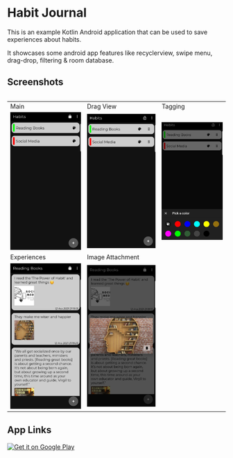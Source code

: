 # Habit Journal

This is an example Kotlin Android application that can be used to save experiences about habits.

It showcases some android app features like recyclerview, swipe menu, drag-drop, filtering & room
database.

## Screenshots

<table>
  <table>
  <tr>
    <td>Main</td>
    <td>Drag View</td>
    <td>Tagging</td>
  </tr>
  <tr>
    <td><img src="screenshots/1.jpg" width=%33></td>
    <td><img src="screenshots/2.jpg" width=%33></td>
    <td><img src="screenshots/3.jpg" width=%33></td>
  </tr>
  <tr>
    <td>Experiences</td>
    <td>Image Attachment</td>
  </tr>
  <tr>
    <td><img src="screenshots/4.jpg" width=%33></td>
    <td><img src="screenshots/5.jpg" width=%33></td>
  </tr>
</table>

## App Links

[<img alt="Get it on Google Play" height="80" src="https://play.google.com/intl/en_us/badges/images/generic/en_badge_web_generic.png">](https://play.google.com/store/apps/details?id=com.tengri.habitmemories)